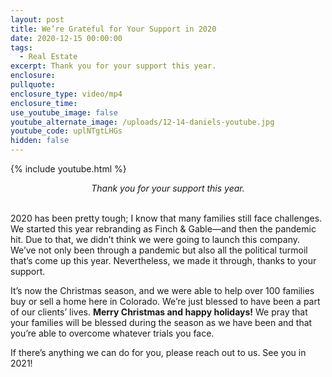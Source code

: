 ```yaml
---
layout: post
title: We’re Grateful for Your Support in 2020
date: 2020-12-15 00:00:00
tags:
  - Real Estate
excerpt: Thank you for your support this year.
enclosure:
pullquote:
enclosure_type: video/mp4
enclosure_time:
use_youtube_image: false
youtube_alternate_image: /uploads/12-14-daniels-youtube.jpg
youtube_code: uplNTgtLHGs
hidden: false
---
```


{% include youtube.html %}

<center><em>Thank you for your support this year.</em></center>

<br>2020 has been pretty tough; I know that many families still face challenges. We started this year rebranding as Finch & Gable—and then the pandemic hit. Due to that, we didn’t think we were going to launch this company. We’ve not only been through a pandemic but also all the political turmoil that’s come up this year. Nevertheless, we made it through, thanks to your support.

It’s now the Christmas season, and we were able to help over 100 families buy or sell a home here in Colorado. We’re just blessed to have been a part of our clients’ lives. **Merry Christmas and happy holidays\!** We pray that your families will be blessed during the season as we have been and that you’re able to overcome whatever trials you face.

If there’s anything we can do for you, please reach out to us. See you in 2021\!
